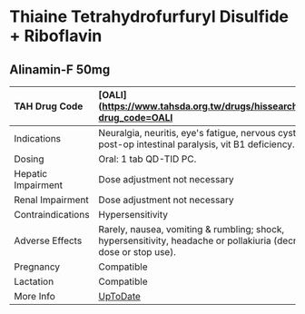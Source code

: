# Thiaine Tetrahydrofurfuryl Disulfide + Riboflavin

## Alinamin-F 50mg

| TAH Drug Code      | [OALI](https://www.tahsda.org.tw/drugs/hissearch.php?drug_code=OALI                                                |
|:-------------------|:-------------------------------------------------------------------------------------------------------------------|
| Indications        | Neuralgia, neuritis, eye's fatigue, nervous cystitis; post-op intestinal paralysis, vit B1 deficiency.             |
| Dosing             | Oral: 1 tab QD-TID PC.                                                                                             |
| Hepatic Impairment | Dose adjustment not necessary                                                                                      |
| Renal Impairment   | Dose adjustment not necessary                                                                                      |
| Contraindications  | Hypersensitivity                                                                                                   |
| Adverse Effects    | Rarely, nausea, vomiting & rumbling; shock, hypersensitivity, headache or pollakiuria (decrease dose or stop use). |
| Pregnancy          | Compatible                                                                                                         |
| Lactation          | Compatible                                                                                                         |
| More Info          | [UpToDate](https://www.uptodate.com/contents/thiaine-tetrahydrofurfuryl-disulfide-and-riboflavin-drug-information) |


